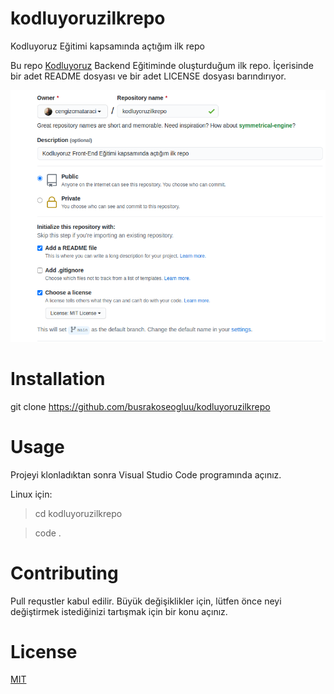# kodluyoruzilkrepo
Kodluyoruz Eğitimi kapsamında açtığım ilk repo

Bu repo [Kodluyoruz](www.kodluyoruz.org) Backend Eğitiminde oluşturduğum ilk repo. İçerisinde bir adet README dosyası ve bir adet 
LICENSE dosyası barındırıyor.

![IMAGE](https://github.com/Kodluyoruz/taskforce/raw/main/git/odev1/figures/github.png)

# Installation

git clone https://github.com/busrakoseogluu/kodluyoruzilkrepo

# Usage

Projeyi klonladıktan sonra Visual Studio Code programında açınız.

Linux için:
> cd kodluyoruzilkrepo

> code .

# Contributing

Pull requstler kabul edilir. Büyük değişiklikler için, lütfen önce neyi değiştirmek istediğinizi tartışmak için bir konu açınız.

# License

[MIT](https://choosealicense.com/licenses/mit/)


